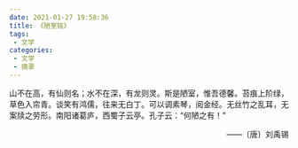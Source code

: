 ```yaml
---
date: 2021-01-27 19:58:36
title: 《陋室铭》
tags:
 - 文学
categories:
 - 文学
 - 摘录
---
```


山不在高，有仙则名；水不在深，有龙则灵。斯是陋室，惟吾德馨。苔痕上阶绿，草色入帘青。谈笑有鸿儒，往来无白丁。可以调素琴，阅金经。无丝竹之乱耳，无案牍之劳形。南阳诸葛庐，西蜀子云亭。孔子云：“何陋之有！”

<!--more-->

<p align=right>——〔唐〕刘禹锡</p>